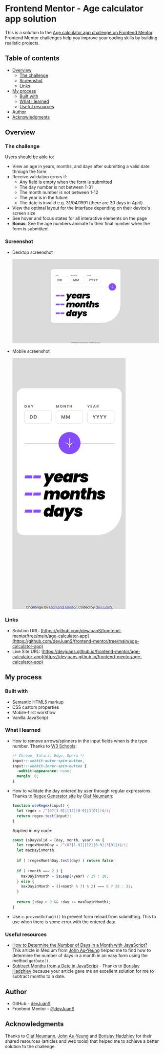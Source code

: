 # Frontend Mentor - Age calculator app solution

This is a solution to the [Age calculator app challenge on Frontend Mentor](https://www.frontendmentor.io/challenges/age-calculator-app-dF9DFFpj-Q). Frontend Mentor challenges help you improve your coding skills by building realistic projects. 

## Table of contents

- [Overview](#overview)
  - [The challenge](#the-challenge)
  - [Screenshot](#screenshot)
  - [Links](#links)
- [My process](#my-process)
  - [Built with](#built-with)
  - [What I learned](#what-i-learned)
  - [Useful resources](#useful-resources)
- [Author](#author)
- [Acknowledgments](#acknowledgments)


## Overview

### The challenge

Users should be able to:

- View an age in years, months, and days after submitting a valid date through the form
- Receive validation errors if:
  - Any field is empty when the form is submitted
  - The day number is not between 1-31
  - The month number is not between 1-12
  - The year is in the future
  - The date is invalid e.g. 31/04/1991 (there are 30 days in April)
- View the optimal layout for the interface depending on their device's screen size
- See hover and focus states for all interactive elements on the page
- **Bonus**: See the age numbers animate to their final number when the form is submitted

### Screenshot

- Desktop screenshot

  ![Desktop](./assets/screenshots/screenshot-1440px.png)
- Mobile screenshot

  ![Mobile](./assets/screenshots/screenshot-375px.png) 

### Links

- Solution URL: [https://github.com/devJuanS/frontend-mentor/tree/main/age-calculator-app](https://github.com/devJuanS/frontend-mentor/tree/main/age-calculator-app)
- Live Site URL: [https://devjuans.github.io/frontend-mentor/age-calculator-app](https://devjuans.github.io/frontend-mentor/age-calculator-app)

## My process

### Built with

- Semantic HTML5 markup
- CSS custom properties
- Mobile-first workflow
- Vanilla JavaScript

### What I learned

- How to remove arrows/spinners in the input fields when is the type number. Thanks to [W3 Schools](https://www.w3schools.com/howto/howto_css_hide_arrow_number.asp):
  ```css
  /* Chrome, Safari, Edge, Opera */
  input::-webkit-outer-spin-button,
  input::-webkit-inner-spin-button {
    -webkit-appearance: none;
    margin: 0;
  }
  ```
- How to validate the day entered by user through regular expressions. Thanks to [Regex Generator site](https://regex-generator.olafneumann.org/) by [Olaf Neumann](https://github.com/noxone/):
  ```js
  function useRegex(input) {
    let regex = /^(0?[1-9]|[12][0-9]|3[01])$/i;
    return regex.test(input);
  }
  ```
  Applied in my code:
  ```js
  const isDayValid = (day, month, year) => {
    let regexMonthDay = /^(0?[1-9]|[12][0-9]|3[01])$/i;
    let maxDayinMonth;

    if ( !regexMonthDay.test(day) ) return false;

    if ( +month === 2 ) {
      maxDayinMonth = isLeap(+year) ? 29 : 28;  
    } else {
      maxDayinMonth = ((+month % 7) % 2) === 0 ? 30 : 31;
    }

    return (+day > 0 && +day <= maxDayinMonth);
  }
  ```
- Use ``e.preventDefault()`` to prevent form reload from submitting. This to use when there is some error with the entered data.

### Useful resources

- [How to Determine the Number of Days in a Month with JavaScript?](https://javascript.plainenglish.io/how-to-determine-the-number-of-days-in-a-month-with-javascript-3d837575a398) - This article in Medium from [John Au-Yeung](https://hohanga.medium.com/) helped me to find how to determine the number of days in a month in an easy form using the method ``getDate()``.
- [Subtract Months from a Date in JavaScript](https://bobbyhadz.com/blog/javascript-date-subtract-months) - Thanks to [Borislav Hadzhiev](https://bobbyhadz.com/about) because your article gave me an excellent solution for me to subtract months to a date.

## Author

- GitHub - [devJuanS](https://github.com/devJuanS)
- Frontend Mentor - [@devJuanS](https://www.frontendmentor.io/profile/devJuanS)

## Acknowledgments

Thanks to [Olaf Neumann](https://github.com/noxone/), [John Au-Yeung](https://hohanga.medium.com/) and [Borislav Hadzhiev](https://bobbyhadz.com/about) for their shared resources (articles and web tools) that helped me to achieve a better solution to the challenge.